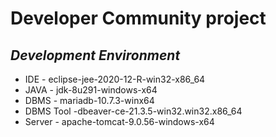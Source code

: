 # Developer Community project

## _Development Environment_

* IDE - eclipse-jee-2020-12-R-win32-x86_64
* JAVA - jdk-8u291-windows-x64
* DBMS - mariadb-10.7.3-winx64
* DBMS Tool -dbeaver-ce-21.3.5-win32.win32.x86_64
* Server - apache-tomcat-9.0.56-windows-x64
